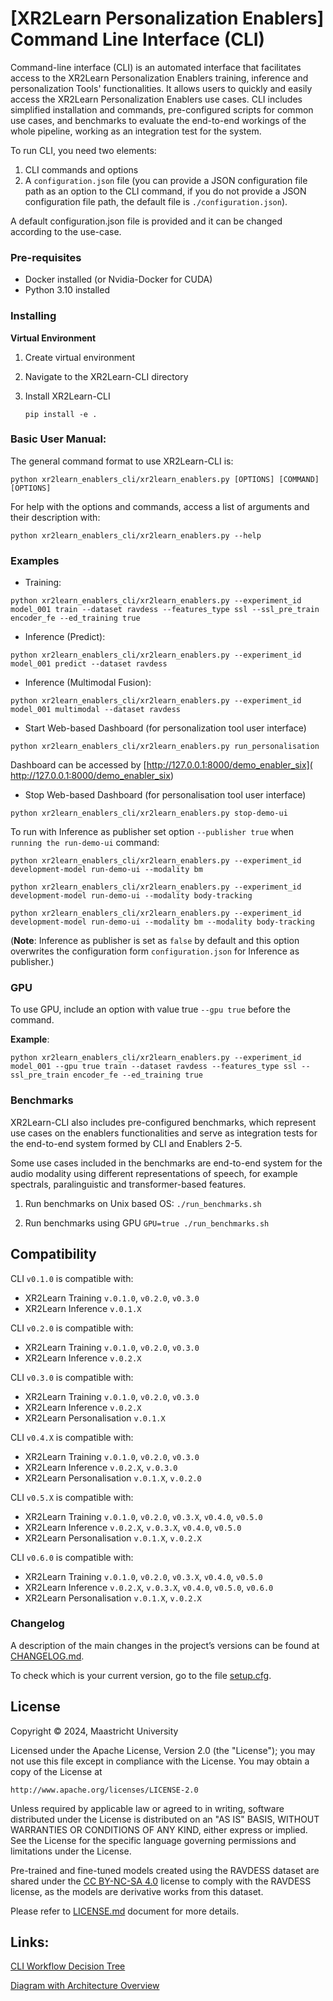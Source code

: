 # [XR2Learn Personalization Enablers]  Command Line Interface (CLI)

Command-line interface (CLI) is an automated interface that facilitates access to the XR2Learn Personalization Enablers
training, inference and
personalization Tools' functionalities. It
allows users to quickly and easily access the XR2Learn Personalization Enablers use cases. CLI includes simplified installation and commands,
pre-configured scripts for common use cases, and benchmarks to evaluate the end-to-end workings of the whole pipeline,
working as an integration test for the system.

To run CLI, you need two elements:

1. CLI commands and options
2. A `configuration.json` file (you can provide a JSON configuration file path as an option to the CLI command, if you
   do
   not provide a JSON configuration file path, the default file is `./configuration.json`).

A default configuration.json file is provided and it can be changed according to the use-case.

### Pre-requisites

- Docker installed (or Nvidia-Docker for CUDA)
- Python 3.10 installed

### Installing

**Virtual Environment**

1. Create virtual environment
2. Navigate to the XR2Learn-CLI directory
3. Install XR2Learn-CLI

   `pip install -e .`

### Basic User Manual:

The general command format to use XR2Learn-CLI is:

`python xr2learn_enablers_cli/xr2learn_enablers.py [OPTIONS] [COMMAND] [OPTIONS]`

For help with the options and commands, access a list of arguments and their description with:

`python xr2learn_enablers_cli/xr2learn_enablers.py --help`

### Examples

- Training:

`python xr2learn_enablers_cli/xr2learn_enablers.py --experiment_id model_001 train --dataset ravdess --features_type ssl --ssl_pre_train encoder_fe --ed_training true`

- Inference (Predict):

`python xr2learn_enablers_cli/xr2learn_enablers.py --experiment_id model_001 predict --dataset ravdess`

- Inference (Multimodal Fusion):

`python xr2learn_enablers_cli/xr2learn_enablers.py --experiment_id model_001 multimodal --dataset ravdess`


- Start Web-based Dashboard (for personalization tool user interface)

`python xr2learn_enablers_cli/xr2learn_enablers.py run_personalisation`

Dashboard can be accessed by [http://127.0.0.1:8000/demo_enabler_six]( http://127.0.0.1:8000/demo_enabler_six)

- Stop Web-based Dashboard (for personalisation tool user interface)

`python xr2learn_enablers_cli/xr2learn_enablers.py stop-demo-ui`

To run with Inference as publisher set option `--publisher true` when `running the run-demo-ui` command:

`python xr2learn_enablers_cli/xr2learn_enablers.py --experiment_id development-model run-demo-ui --modality bm`


`python xr2learn_enablers_cli/xr2learn_enablers.py --experiment_id development-model run-demo-ui --modality body-tracking`


`python xr2learn_enablers_cli/xr2learn_enablers.py --experiment_id development-model run-demo-ui --modality bm --modality body-tracking`

(**Note**: Inference as publisher is set as `false` by default and this option overwrites the configuration
form `configuration.json` for Inference as publisher.)

### GPU

To use GPU, include an option with value true `--gpu true` before the command.

**Example**:

`python xr2learn_enablers_cli/xr2learn_enablers.py --experiment_id model_001 --gpu true train --dataset ravdess --features_type ssl --ssl_pre_train encoder_fe --ed_training true`

### Benchmarks

XR2Learn-CLI also includes pre-configured benchmarks, which represent use cases on the enablers functionalities and
serve as integration tests for the end-to-end system formed by CLI and Enablers 2-5.

Some use cases included in the benchmarks are end-to-end system for the audio modality using different representations
of speech, for example spectrals, paralinguistic and transformer-based features.

1. Run benchmarks on Unix based OS:
   `./run_benchmarks.sh`

2. Run benchmarks using GPU
   `GPU=true ./run_benchmarks.sh`

## Compatibility

CLI `v0.1.0` is compatible with:

- XR2Learn Training `v.0.1.0`, `v0.2.0`, `v0.3.0`
- XR2Learn Inference `v.0.1.X`

CLI `v0.2.0` is compatible with:

- XR2Learn Training `v.0.1.0`, `v0.2.0`, `v0.3.0`
- XR2Learn Inference `v.0.2.X`

CLI `v0.3.0` is compatible with:

- XR2Learn Training `v.0.1.0`, `v0.2.0`, `v0.3.0`
- XR2Learn Inference `v.0.2.X`
- XR2Learn Personalisation `v.0.1.X`

CLI `v0.4.X` is compatible with:

- XR2Learn Training `v.0.1.0`, `v0.2.0`, `v0.3.0`
- XR2Learn Inference `v.0.2.X`, `v.0.3.0`
- XR2Learn Personalisation `v.0.1.X`, `v.0.2.0`

CLI `v0.5.X` is compatible with:

- XR2Learn Training `v.0.1.0`, `v0.2.0`, `v0.3.X`, `v0.4.0`, `v0.5.0`
- XR2Learn Inference `v.0.2.X`, `v.0.3.X`, `v0.4.0`, `v0.5.0`
- XR2Learn Personalisation `v.0.1.X`, `v.0.2.X`

CLI `v0.6.0` is compatible with:
- XR2Learn Training `v.0.1.0`, `v0.2.0`, `v0.3.X`, `v0.4.0`, `v0.5.0`
- XR2Learn Inference `v.0.2.X`, `v.0.3.X`, `v0.4.0`, `v0.5.0`, `v0.6.0`
- XR2Learn Personalisation `v.0.1.X`, `v.0.2.X`

### Changelog

A description of the main changes in the project’s versions can be found at [CHANGELOG.md].

To check which is your current version, go to the file [setup.cfg](setup.cfg).

## License

Copyright © 2024, Maastricht University

Licensed under the Apache License, Version 2.0 (the "License");
you may not use this file except in compliance with the License.
You may obtain a copy of the License at

    http://www.apache.org/licenses/LICENSE-2.0

Unless required by applicable law or agreed to in writing, software
distributed under the License is distributed on an "AS IS" BASIS,
WITHOUT WARRANTIES OR CONDITIONS OF ANY KIND, either express or implied.
See the License for the specific language governing permissions and
limitations under the License.

Pre-trained and fine-tuned models created using the RAVDESS dataset are shared under
the [CC BY-NC-SA 4.0](https://creativecommons.org/licenses/by-nc-sa/4.0/deed.en) license to
comply with the RAVDESS license, as the models are derivative works from this dataset.

Please refer to [LICENSE.md](LICENSE.md) document for more details.

## Links:

[CLI Workflow Decision Tree](/images/CLI_workflow_decision_Tree_v2.png)

[Diagram with Architecture Overview](/images/CLI-Enablers-orverview-DemoUI.png)

[CHANGELOG.md]: CHANGELOG.md